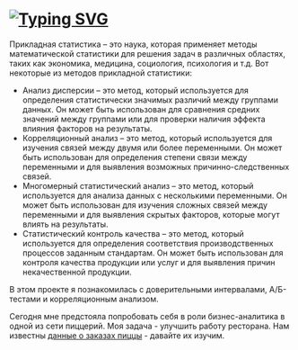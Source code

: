 # [![Typing SVG](https://readme-typing-svg.herokuapp.com?color=%2336BCF7&lines=Applied+Statistics)](https://git.io/typing-svg)


Прикладная статистика – это наука, которая применяет методы математической статистики для решения задач в различных 
областях, таких как экономика, медицина, социология, психология и т.д. 
Вот некоторые из методов прикладной статистики:
* Анализ дисперсии – это метод, который используется для определения статистически значимых различий между группами данных.
Он может быть использован для сравнения средних значений между группами или для проверки наличия эффекта 
влияния факторов на результаты.
* Корреляционный анализ – это метод, который используется для изучения связей между двумя или более переменными. 
Он может быть использован для определения степени связи между переменными и для выявления 
возможных причинно-следственных связей.
* Многомерный статистический анализ – это метод, который используется для анализа данных с несколькими переменными. 
Он может быть использован для изучения сложных связей между переменными и для выявления скрытых факторов, 
которые могут влиять на результаты.
* Статистический контроль качества – это метод, который используется для определения соответствия производственных 
процессов заданным стандартам. Он может быть использован для контроля качества продукции или услуг и для выявления
причин некачественной продукции.


В этом проекте я познакомилась  с доверительными интервалами, А/Б-тестами и корреляционным анализом.

Сегодня мне предстояла попробовать себя в роли бизнес-аналитика в одной из сети пиццерий. 
Моя задача - улучшить работу ресторана. Нам известны [данные о заказах пиццы](datasets/pizza.csv) - давайте их изучим.
